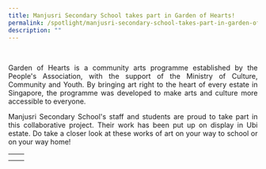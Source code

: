 ```yaml
---
title: Manjusri Secondary School takes part in Garden of Hearts!
permalink: /spotlight/manjusri-secondary-school-takes-part-in-garden-of-hearts/
description: ""
---
```

   
<p style="text-align: justify;">Garden of Hearts is a community arts programme established by the People's Association, with the support of the Ministry of Culture, Community and Youth. By bringing art right to the heart of every estate in Singapore, the programme was developed to make arts and culture more accessible to everyone.</p>
  
<p style="text-align: justify;">Manjusri Secondary School's staff and students are proud to take part in this collaborative project. Their work has been put up on display in Ubi estate. Do take a closer look at these works of art on your way to school or on your way home!</p>


|   |   |
|:---:|:---:|
|   |   |
|   |   |